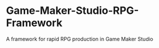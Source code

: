 Game-Maker-Studio-RPG-Framework
===============================

A framework for rapid RPG production in Game Maker Studio
